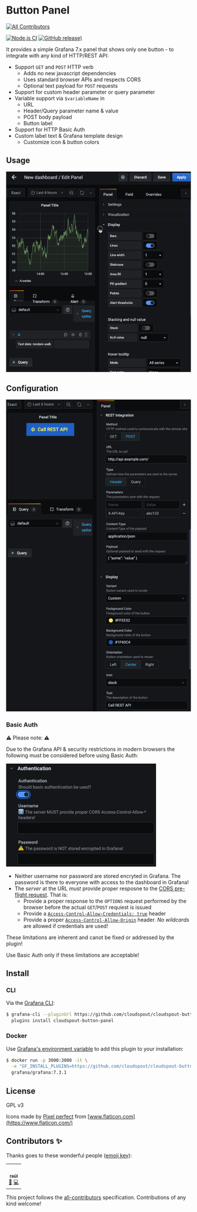 # Button Panel
<!-- ALL-CONTRIBUTORS-BADGE:START - Do not remove or modify this section -->
[![All Contributors](https://img.shields.io/badge/all_contributors-1-orange.svg?style=flat-square)](#contributors-)
<!-- ALL-CONTRIBUTORS-BADGE:END -->

[![Node.js CI](https://github.com/cloudspout/cloudspout-button-panel/workflows/Node.js%20CI/badge.svg)](https://github.com/cloudspout/cloudspout-button-panel/actions?query=workflow%3A%22Node.js+CI%22)
[![GitHub release)](https://img.shields.io/github/v/release/cloudspout/cloudspout-button-panel)](https://github.com/cloudspout/cloudspout-button-panel/releases)

It provides a simple Grafana 7.x panel that shows only one button - to integrate with any kind of HTTP/REST API:
* Support `GET` and `POST` HTTP verb
    * Adds no new javascript dependencies
    * Uses standard browser APIs and respects CORS
    * Optional text payload for `POST` requests
* Support for custom header parameter or query parameter
* Variable support via `$variableName` in
    * URL
    * Header/Query parameter name & value
    * POST body payload
    * Button label
* Support for HTTP Basic Auth
* Custom label text & Grafana template design
    * Customize icon & button colors

## Usage

![Screencast](https://github.com/cloudspout/cloudspout-button-panel/raw/main/img/screencast.gif)

## Configuration

![Screenshot](https://github.com/cloudspout/cloudspout-button-panel/raw/main/src/img/screenshot.png)

### Basic Auth
⚠️ Please note: ⚠️

Due to the Grafana API & security restrictions in modern browsers the following must be considered before using Basic Auth:

![Basic Auth Configuration](https://github.com/cloudspout/cloudspout-button-panel/raw/main/img/authentication.png)

* Neither username nor password are stored encryted in Grafana. 
  The password is there to everyone with access to the dashboard in Grafana! 
* The *server* at the URL _must_ provide proper resposne to the [CORS pre-flight request](https://developer.mozilla.org/en-US/docs/Glossary/Preflight_request). That is:
    * Provide a proper response to the `OPTIONS` request performed by the browser before the actual `GET`/`POST` requiest is issued
    * Provide a [`Access-Control-Allow-Credentials: true`](https://developer.mozilla.org/en-US/docs/Web/HTTP/Headers/Access-Control-Allow-Credentials) header 
    * Provide a proper [`Access-Control-Allow-Origin`](https://developer.mozilla.org/en-US/docs/Web/HTTP/Headers/Access-Control-Allow-Origin) header.
      _No wildcards_ are allowed if credentials are used!

These limitations are inherent and canot be fixed or addressed by the plugin!

Use Basic Auth only if these limitations are acceptable!

## Install

### CLI

Via the [Grafana CLI](https://grafana.com/docs/grafana/latest/administration/cli/):

```BASH
$ grafana-cli --pluginUrl https://github.com/cloudspout/cloudspout-button-panel/releases/download/7.0.23/cloudspout-button-panel.zip \
  plugins install cloudspout-button-panel
```

### Docker

Use [Grafana's environment variable](https://grafana.com/docs/grafana/latest/installation/docker/#build-and-run-a-docker-image-with-pre-installed-plugins) to add this plugin to your installation:

```BASH
$ docker run -p 3000:3000 -it \
  -e "GF_INSTALL_PLUGINS=https://github.com/cloudspout/cloudspout-button-panel/releases/download/7.0.23/cloudspout-button-panel.zip;cloudspout-button-panel" \
  grafana/grafana:7.3.1
```

## License

GPL v3

Icons made by [Pixel perfect](https://www.flaticon.com/authors/pixel-perfect) from [www.flaticon.com](https://www.flaticon.com/)

## Contributors ✨

Thanks goes to these wonderful people ([emoji key](https://allcontributors.org/docs/en/emoji-key)):

<!-- ALL-CONTRIBUTORS-LIST:START - Do not remove or modify this section -->
<!-- prettier-ignore-start -->
<!-- markdownlint-disable -->
<table>
  <tr>
    <td align="center"><a href="https://github.com/raulsperoni"><img src="https://avatars1.githubusercontent.com/u/8474238?v=4" width="100px;" alt=""/><br /><sub><b>raúl</b></sub></a><br /><a href="#ideas-raulsperoni" title="Ideas, Planning, & Feedback">🤔</a> <a href="https://github.com/cloudspout/cloudspout-button-panel/commits?author=raulsperoni" title="Code">💻</a></td>
  </tr>
</table>

<!-- markdownlint-enable -->
<!-- prettier-ignore-end -->
<!-- ALL-CONTRIBUTORS-LIST:END -->

This project follows the [all-contributors](https://github.com/all-contributors/all-contributors) specification. Contributions of any kind welcome!